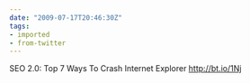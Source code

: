 ```yaml
---
date: "2009-07-17T20:46:30Z"
tags:
- imported
- from-twitter
---
```

SEO 2.0: Top 7 Ways To Crash Internet Explorer http://bt.io/1Nj
